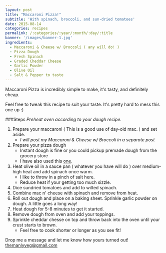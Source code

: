 ```yaml
---
layout: post
title: "Maccaroni Pizza!"
subtitle: 'With spinach, broccoli, and sun-dried tomatoes'
date: 2015-08-14
categories: recipes
permalink: /:categories/:year/:month/:day/:title
banner: '/images/banner-1.jpg'
ingredients:
  - Maccaroni & Cheese w/ Broccoli ( any will do! )
  - Pizza Dough
  - Fresh Spinach
  - Graded Cheddar Cheese
  - Garlic Powder
  - Olive Oil
  - Salt & Pepper to taste
---
```

Maccaroni Pizza is incredibly simple to make, it's tasty, and definitely cheap.

Feel free to tweak this recipe to suit your taste. It's pretty hard to mess this one up :)

###Steps
<em>Preheat oven according to your dough recipe.</em>

1. Prepare your maccaroni ( This is a good use of day-old mac. ) and set aside.
   - <em>I will post my Maccaroni & Cheese w/ Broccoli in a separate post</em>
2. Prepare your pizza dough
   - Instant dough is fine or you could pickup premade dough from the grocery store
   - I have also used this <a href="http://www.cooks.com/recipe/4e76o217/no-yeast-pizza-dough.html">one</a>.
3. Heat olive oil in a sauce pan ( whatever you have will do ) over medium-high heat and add spinach once warm.
   - I like to throw in a pinch of salt here.
   - Reduce heat if your getting too much sizzle.
4. Dice sundried tomatoes and add to wilted spinach.
5. Combine mac n' cheese with spinach and remove from heat.
5. Roll out dough and place on a baking sheet. Sprinkle garlic powder on dough. A little goes a long way!
6. Heat dough for 5-8 minutes to get it started.
7. Remove dough from oven and add your toppings.
8. Sprinkle cheddar chesse on top and throw back into the oven until your crust starts to brown.
   - Feel free to cook shorter or longer as you see fit!

Drop me a message and let me know how yours turned out!
<a href="mailto:themanlyveg@gmail.com">themanlyveg@gmail.com</a>
